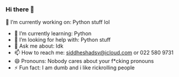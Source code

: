 ### Hi there 👋

🔭 I’m currently working on: Python stuff lol
- 🌱 I’m currently learning: Python 
- 🤔 I’m looking for help with: Python stuff
- 💬 Ask me about: Idk
- 📫 How to reach me: siddheshadsv@icloud.com or 022 580 9731
- 😄 Pronouns: Nobody cares about your f*cking pronouns
- ⚡ Fun fact: I am dumb and i like rickrolling people

